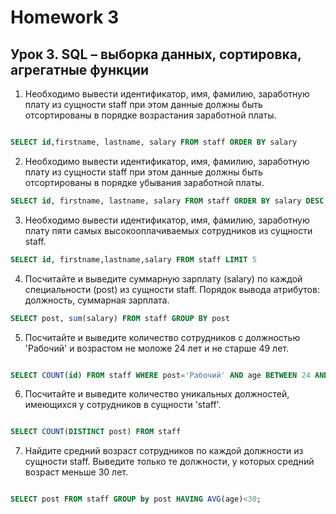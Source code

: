 # Homework 3
## Урок 3. SQL – выборка данных, сортировка, агрегатные функции

1. Необходимо вывести идентификатор, имя, фамилию, заработную плату из сущности staff при этом данные должны быть отсортированы в порядке возрастания заработной платы.

```sql

SELECT id,firstname, lastname, salary FROM staff ORDER BY salary

```

2. Необходимо вывести идентификатор, имя, фамилию, заработную плату из сущности staff при этом данные должны быть отсортированы в порядке убывания заработной платы.

```sql
SELECT id, firstname, lastname, salary FROM staff ORDER BY salary DESC

```
3. Необходимо вывести идентификатор, имя, фамилию, заработную плату пяти самых высокооплачиваемых сотрудников из сущности staff.

```sql
SELECT id, firstname,lastname,salary FROM staff LIMIT 5
```

4. Посчитайте и выведите суммарную зарплату (salary) по каждой специальности (роst) из сущности staff.
Порядок вывода атрибутов: должность, суммарная зарплата.

```sql
SELECT post, sum(salary) FROM staff GROUP BY post
```

5. Посчитайте и выведите количество сотрудников с должностью 'Рабочий' и возрастом не моложе 24 лет и не старше 49 лет.

```sql

SELECT COUNT(id) FROM staff WHERE post='Рабочий' AND age BETWEEN 24 AND 49

```

6. Посчитайте и выведите количество уникальных должностей, имеющихся у сотрудников в сущности 'staff'.

```sql

SELECT COUNT(DISTINCT post) FROM staff 

```

7. Найдите средний возраст сотрудников по каждой должности из сущности staff.
Выведите только те должности, у которых средний возраст меньше 30 лет.

```sql

SELECT post FROM staff GROUP by post HAVING AVG(age)<30;

```